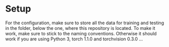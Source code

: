 # Setup
For the configuration, make sure to store all the data for training and testing in the folder, below the one, where this repository is located. To make it work, make sure to stick to the naming conventions. Otherwise it should work if you are using Python 3, torch 1.1.0 and torchvision 0.3.0 ...
